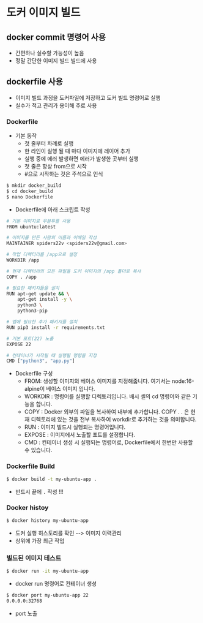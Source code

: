 # 도커 이미지 빌드

## docker commit 명령어 사용
- 간편하나 실수할 가능성이 높음
- 정말 간단한 이미지 빌드 빌드에 사용

## dockerfile 사용
- 이미지 빌드 과정을 도커파일에 저장하고 도커 빌드 명령어로 실행
- 실수가 적고 관리가 용이해 주로 사용

### Dockerfile
- 기본 동작
  - 첫 줄부터 차례로 실행
  - 한 라인이 실행 될 때 마다 이미지에 레이어 추가
  - 실행 중에 에러 발생하면 에러가 발생한 곳부터 실행
  - 첫 줄은 항상 from으로 시작
  - #으로 시작하는 것은 주석으로 인식

```bash
$ mkdir docker_build
$ cd docker_build
$ nano Dockerfile
```

- Dockerfile에 아래 스크립트 작성
```bash
# 기본 이미지로 우분투를 사용
FROM ubuntu:latest

# 이미지를 만든 사람의 이름과 이메일 작성
MAINTAINER spiders22v <spiders22v@gmail.com>

# 작업 디렉터리를 /app으로 설정
WORKDIR /app

# 현재 디렉터리의 모든 파일을 도커 이미지의 /app 폴더로 복사
COPY . /app

# 필요한 패키지들을 설치
RUN apt-get update && \
    apt-get install -y \
    python3 \
    python3-pip

# 앱에 필요한 추가 패키지를 설치
RUN pip3 install -r requirements.txt

# 기본 포트(22) 노출
EXPOSE 22

# 컨테이너가 시작될 때 실행될 명령을 지정
CMD ["python3", "app.py"]
```
- Dockerfile 구성
  - FROM: 생성할 이미지의 베이스 이미지를 지정해줍니다. 여기서는 node:16-alpine이 베이스 이미지 입니다.
  - WORKDIR : 명령어를 실행할 디렉토리입니다. 배시 셸의 cd 명령어와 같은 기능을 합니다.
  - COPY : Docker 외부의 파일을 복사하여 내부에 추가합니다. COPY . . 은 현재 디렉토리에 있는 것을 전부 복사하여 workdir로 추가하는 것을 의미합니다.
  - RUN : 이미지 빌드시 실행되는 명령어입니다.
  - EXPOSE : 이미지에서 노출할 포트를 설정합니다.
  - CMD : 컨테이너 생성 시 실행되는 명령어로, Dockerfile에서 한번만 사용할 수 있습니다.






### Dockerfile Build
```bash
$ docker build -t my-ubuntu-app .
```
- 반드시 끝에 `.` 작성 !!!

### Docker histoy
```bash
$ docker history my-ubuntu-app
```
- 도커 실행 히스토리를 확인 --> 이미지 이력관리
- 상위에 가장 최근 작업



### 빌드된 이미지 테스트
```bash
$ docker run -it my-ubuntu-app
```
- docker run 명령어로 컨테이너 생성


```bash
$ docker port my-ubuntu-app 22
0.0.0.0:32768
```
- port 노출

